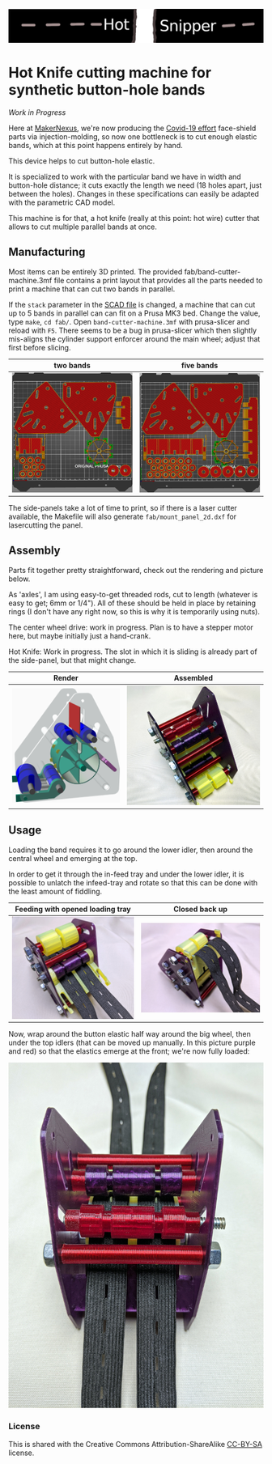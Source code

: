 ![](img/hot-snipper.png)

# Hot Knife cutting machine for synthetic button-hole bands

*Work in Progress*

Here at [MakerNexus], we're now producing the [Covid-19 effort][FaceShields]
face-shield parts via injection-molding, so now one bottleneck is to cut
enough elastic bands, which at this point happens entirely by hand.

This device helps to cut button-hole elastic.

It is specialized to work with the particular band we have in width
and button-hole distance; it cuts exactly the length we need (18 holes apart,
just between the holes). Changes in these specifications can easily be
adapted with the parametric CAD model.

This machine is for that, a hot knife (really at this point: hot wire) cutter
that allows to cut multiple parallel bands at once.

## Manufacturing
Most items can be entirely 3D printed. The provided fab/band-cutter-machine.3mf
file contains a print layout that provides all the parts needed to print a
machine that can cut two bands in parallel.

If the `stack` parameter in the [SCAD file](./band-cutter-machine.scad#L7)
is changed, a machine that can cut up to 5 bands in parallel can can fit on
a Prusa MK3 bed.
Change the value, type `make`, `cd fab/`.
Open `band-cutter-machine.3mf` with prusa-slicer and reload with `F5`. There
seems to be a bug in prusa-slicer which then slightly mis-aligns the cylinder
support enforcer around the main wheel; adjust that first before slicing.

 two bands                          | five bands
------------------------------------|------------------------------------
![](img/two-band-machine-slice.png) | ![](img/five-band-machine-slice.png)

The side-panels take a lot of time to print, so if there is a laser cutter
available, the Makefile will also generate `fab/mount_panel_2d.dxf` for
lasercutting the panel.

## Assembly

Parts fit together pretty straightforward, check out the rendering and
picture below.

As 'axles', I am using easy-to-get threaded rods, cut to length (whatever
is easy to get; 6mm or 1/4").
All of these should be held in place by retaining rings (I don't have any
right now, so this is why it is temporarily using nuts).

The center wheel drive: work in progress. Plan is to have a stepper motor
here, but maybe initially just a hand-crank.

Hot Knife: Work in progress. The slot in which it is sliding is already part
of the side-panel, but that might change.

 Render                     | Assembled
----------------------------|-----------------------
![](img/machine-render.png) | ![](img/assembled.jpg)


## Usage

Loading the band requires it to go around the lower idler, then around the
central wheel and emerging at the top.

In order to get it through the in-feed tray and under the lower idler, it
is possible to unlatch the infeed-tray and rotate so that this can be done
with the least amount of fiddling.

 Feeding with opened loading tray        | Closed back up
-----------------------------------------|----------------
![](img/loading-process.jpg)             | ![](img/loading-bay-closed.jpg)

Now, wrap around the button elastic half way around the big wheel, then
under the top idlers (that can be moved up manually. In this picture purple
and red) so that the elastics emerge at the front; we're now fully loaded:

![](img/front-view.jpg)

### License

This is shared with the Creative Commons Attribution-ShareAlike [CC-BY-SA]
license.

[MakerNexus]: https://makernexus.com/
[FaceShields]: https://www.covidshieldnexus.org/
[CC-BY-SA]: https://creativecommons.org/licenses/by-sa/4.0/